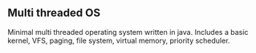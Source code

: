 ## Multi threaded OS
Minimal multi threaded operating system written in java. Includes a basic kernel, VFS, paging, file system, virtual memory, priority scheduler.
